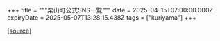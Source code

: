 +++
title = """栗山町公式SNS一覧"""
date = 2025-04-15T07:00:00.000Z
expiryDate = 2025-05-07T13:28:15.438Z
tags = ["kuriyama"]
+++


[[source]](https://www.town.kuriyama.hokkaido.jp/soshiki/28/8954.html)
